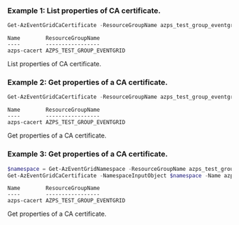 ### Example 1: List properties of CA certificate.
```powershell
Get-AzEventGridCaCertificate -ResourceGroupName azps_test_group_eventgrid -NamespaceName azps-eventgridnamespace
```

```output
Name        ResourceGroupName
----        -----------------
azps-cacert AZPS_TEST_GROUP_EVENTGRID
```

List properties of CA certificate.

### Example 2: Get properties of a CA certificate.
```powershell
Get-AzEventGridCaCertificate -ResourceGroupName azps_test_group_eventgrid -NamespaceName azps-eventgridnamespace -Name azps-cacert
```

```output
Name        ResourceGroupName
----        -----------------
azps-cacert AZPS_TEST_GROUP_EVENTGRID
```

Get properties of a CA certificate.

### Example 3: Get properties of a CA certificate.
```powershell
$namespace = Get-AzEventGridNamespace -ResourceGroupName azps_test_group_eventgrid -Name azps-eventgridnamespace
Get-AzEventGridCaCertificate -NamespaceInputObject $namespace -Name azps-cacert
```

```output
Name        ResourceGroupName
----        -----------------
azps-cacert AZPS_TEST_GROUP_EVENTGRID
```

Get properties of a CA certificate.